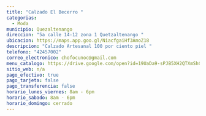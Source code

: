 ```yaml
---
title: "Calzado El Becerro "
categorias:
  - Moda
municipio: Quezaltenango
direccion: "5a calle 14-12 zona 1 Quetzaltenango "
ubicacion: https://maps.app.goo.gl/NiacfgaiHf3AmoZ18
descripcion: "Calzado Artesanal 100 por ciento piel "
telefono: "42457002"
correo_electronico: chofocunoc@gmail.com
menu_catalogo: https://drive.google.com/open?id=19UaDa9-sPJB5XH2QTXmShCy2w-OYxxhA
sitio_web: n/a
pago_efectivo: true
pago_tarjeta: false
pago_transferencia: false
horario_lunes_viernes: 8am - 6pm
horario_sabado: 8am - 6pm
horario_domingo: cerrado
---
```

